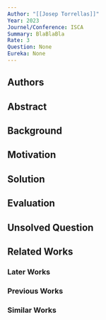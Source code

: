 ```yaml
---
Author: "[[Josep Torrellas]]"
Year: 2023
Journel/Conference: ISCA
Summary: BlaBlaBla
Rate: 3
Question: None
Eureka: None
---
```

## Authors

## Abstract

## Background

## Motivation


## Solution


## Evaluation


## Unsolved Question


## Related Works
### Later Works

### Previous Works

### Similar Works
